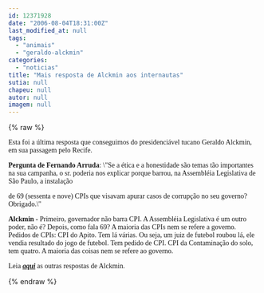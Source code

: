 ```yaml
---
id: 12371928
date: "2006-08-04T18:31:00Z"
last_modified_at: null
tags:
  - "animais"
  - "geraldo-alckmin"
categories:
  - "noticias"
title: "Mais resposta de Alckmin aos internautas"
sutia: null
chapeu: null
autor: null
imagem: null
---
```

{% raw %}
<p><P><FONT face=Verdana>Esta foi a última resposta que conseguimos do presidenciável tucano Geraldo Alckmin, em sua passagem pelo Recife.</FONT></P></p>
<p><P><FONT face=Verdana><STRONG>Pergunta de Fernando Arruda</STRONG>: \"Se a ética e a honestidade são temas tão importantes na sua campanha, o sr. poderia nos explicar porque barrou, na Assembléia Legislativa de São Paulo, a instalação</p>
<p> de 69 (sessenta e nove) CPIs que visavam apurar casos de corrupção no seu governo? Obrigado.\"</FONT></P></p>
<p><P><FONT face=Verdana><STRONG>Alckmin -</STRONG> Primeiro, governador não barra CPI. A Assembléia Legislativa é um outro poder, não é? Depois, como fala 69? A maioria das CPIs nem se refere a governo. Pedidos de CPIs: CPI do Apito. Tem lá várias. Ou seja, um juiz de futebol roubou lá, ele vendia resultado do jogo de futebol. Tem pedido de CPI. CPI da Contaminação do solo, tem quatro. A maioria das coisas nem se refere ao governo.</FONT></P></p>
<p><P><FONT face=Verdana>Leia&nbsp;<STRONG><EM><A href=\"https://jc3.uol.com.br/blogs/jc/2006/08/04/index.php#501\">aqui</A></EM></STRONG> as outras&nbsp;respostas de Alckmin.</FONT></P> </p>
{% endraw %}